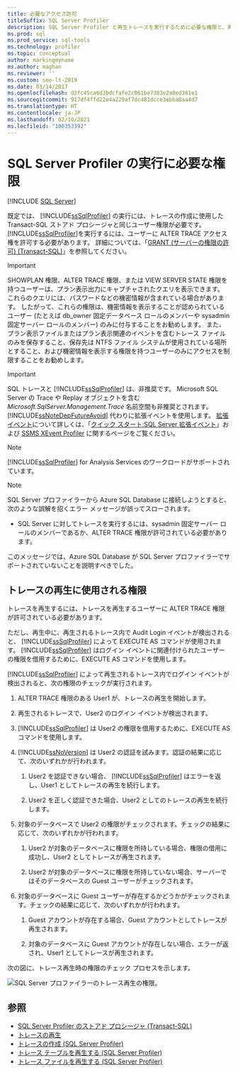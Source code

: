 ```yaml
---
title: 必要なアクセス許可
titleSuffix: SQL Server Profiler
description: SQL Server Profiler と再生トレースを実行するために必要な権限と、再生中に実行されるチェックについて説明します。
ms.prod: sql
ms.prod_service: sql-tools
ms.technology: profiler
ms.topic: conceptual
author: markingmyname
ms.author: maghan
ms.reviewer: ''
ms.custom: seo-lt-2019
ms.date: 03/14/2017
ms.openlocfilehash: d2fc45ca6d3bdcfafe2c061be7303e2a8ed361e1
ms.sourcegitcommit: 917df4ffd22e4a229af7dc481dcce3ebba0aa4d7
ms.translationtype: HT
ms.contentlocale: ja-JP
ms.lasthandoff: 02/10/2021
ms.locfileid: "100353392"
---
```

# <a name="permissions-required-to-run-sql-server-profiler"></a>SQL Server Profiler の実行に必要な権限

 [!INCLUDE [SQL Server](../../includes/applies-to-version/sqlserver.md)]

既定では、 [!INCLUDE[ssSqlProfiler](../../includes/sssqlprofiler-md.md)] の実行には、トレースの作成に使用した Transact-SQL ストアド プロシージャと同じユーザー権限が必要です。 [!INCLUDE[ssSqlProfiler](../../includes/sssqlprofiler-md.md)]を実行するには、ユーザーに ALTER TRACE アクセス権を許可する必要があります。 詳細については、「[GRANT (サーバーの権限の許可) &#40;Transact-SQL&#41;](../../t-sql/statements/grant-server-permissions-transact-sql.md)」を参照してください。

> [!IMPORTANT]
> SHOWPLAN 権限、ALTER TRACE 権限、または VIEW SERVER STATE 権限を持つユーザーは、プラン表示出力にキャプチャされたクエリを表示できます。 これらのクエリには、パスワードなどの機密情報が含まれている場合があります。 したがって、これらの権限は、機密情報を表示することが認められているユーザー (たとえば db_owner 固定データベース ロールのメンバーや sysadmin 固定サーバー ロールのメンバー) のみに付与することをお勧めします。 また、プラン表示ファイルまたはプラン表示関連のイベントを含むトレース ファイルのみを保存すること、保存先は NTFS ファイル システムが使用されている場所とすること、および機密情報を表示する権限を持つユーザーのみにアクセスを制限することをお勧めします。

> [!IMPORTANT]
> SQL トレースと [!INCLUDE[ssSqlProfiler](../../includes/sssqlprofiler-md.md)] は、非推奨です。 Microsoft SQL Server の Trace や Replay オブジェクトを含む *Microsoft.SqlServer.Management.Trace* 名前空間も非推奨とされます。
> [!INCLUDE[ssNoteDepFutureAvoid](../../includes/ssnotedepfutureavoid-md.md)]
> 代わりに拡張イベントを使用します。 [拡張イベント](../../relational-databases/extended-events/extended-events.md)について詳しくは、「[クイック スタート:SQL Server 拡張イベント](../../relational-databases/extended-events/quick-start-extended-events-in-sql-server.md)」および [SSMS XEvent Profiler](../../relational-databases/extended-events/use-the-ssms-xe-profiler.md) に関するページをご覧ください。

> [!NOTE]
> [!INCLUDE[ssSqlProfiler](../../includes/sssqlprofiler-md.md)] for Analysis Services のワークロードがサポートされています。

> [!NOTE]
> SQL Server プロファイラーから Azure SQL Database に接続しようとすると、次のような誤解を招くエラー メッセージが誤ってスローされます。
>
> - SQL Server に対してトレースを実行するには、sysadmin 固定サーバー ロールのメンバーであるか、ALTER TRACE 権限が許可されている必要があります。
>
> このメッセージでは、Azure SQL Database が SQL Server プロファイラーでサポートされていないことを説明すべきでした。

## <a name="permissions-used-to-replay-traces"></a>トレースの再生に使用される権限  
トレースを再生するには、トレースを再生するユーザーに ALTER TRACE 権限が許可されている必要があります。  

ただし、再生中に、再生されるトレース内で Audit Login イベントが検出されると、 [!INCLUDE[ssSqlProfiler](../../includes/sssqlprofiler-md.md)] によって EXECUTE AS コマンドが使用されます。 [!INCLUDE[ssSqlProfiler](../../includes/sssqlprofiler-md.md)] はログイン イベントに関連付けられたユーザーの権限を借用するために、EXECUTE AS コマンドを使用します。  

[!INCLUDE[ssSqlProfiler](../../includes/sssqlprofiler-md.md)] によって再生されるトレース内でログイン イベントが検出されると、次の権限のチェックが実行されます。

1. ALTER TRACE 権限のある User1 が、トレースの再生を開始します。

2. 再生されるトレースで、User2 のログイン イベントが検出されます。

3. [!INCLUDE[ssSqlProfiler](../../includes/sssqlprofiler-md.md)] は User2 の権限を借用するために、EXECUTE AS コマンドを使用します。

4. [!INCLUDE[ssNoVersion](../../includes/ssnoversion-md.md)] は User2 の認証を試みます。認証の結果に応じて、次のいずれかが行われます。

    1. User2 を認証できない場合、 [!INCLUDE[ssSqlProfiler](../../includes/sssqlprofiler-md.md)] はエラーを返し、User1 としてトレースの再生を続行します。
  
    2. User2 を正しく認証できた場合、User2 としてのトレースの再生を続行します。
  
5. 対象のデータベースで User2 の権限がチェックされます。チェックの結果に応じて、次のいずれかが行われます。
  
    1. User2 が対象のデータベースに権限を所持している場合、権限の借用に成功し、User2 としてトレースが再生されます。
  
    2. User2 が対象のデータベースに権限を所持していない場合、サーバーではそのデータベースの Guest ユーザーがチェックされます。

6. 対象のデータベースに Guest ユーザーが存在するかどうかがチェックされます。チェックの結果に応じて、次のいずれかが行われます。
 
    1.  Guest アカウントが存在する場合、Guest アカウントとしてトレースが再生されます。
  
    2.  対象のデータベースに Guest アカウントが存在しない場合、エラーが返され、User1 としてトレースが再生されます。
 
次の図に、トレース再生時の権限のチェック プロセスを示します。

![SQL Server プロファイラーのトレース再生の権限。](../../tools/sql-server-profiler/media/replaytracedecisiontree.gif)

## <a name="see-also"></a>参照
- [SQL Server Profiler のストアド プロシージャ &#40;Transact-SQL&#41;](../../relational-databases/system-stored-procedures/sql-server-profiler-stored-procedures-transact-sql.md)
- [トレースの再生](../../tools/sql-server-profiler/replay-traces.md)
- [トレースの作成 &#40;SQL Server Profiler&#41;](../../tools/sql-server-profiler/create-a-trace-sql-server-profiler.md)
- [トレース テーブルを再生する &#40;SQL Server Profiler&#41;](../../tools/sql-server-profiler/replay-a-trace-table-sql-server-profiler.md)
- [トレース ファイルを再生する &#40;SQL Server Profiler&#41;](../../tools/sql-server-profiler/replay-a-trace-file-sql-server-profiler.md)

